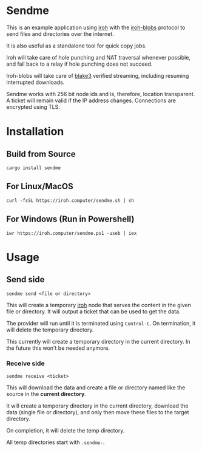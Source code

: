 # Sendme

This is an example application using [iroh](https://crates.io/crates/iroh) with
the [iroh-blobs](https://crates.io/crates/iroh-blobs) protocol to send files and
directories over the internet.

It is also useful as a standalone tool for quick copy jobs.

Iroh will take care of hole punching and NAT traversal whenever possible,
and fall back to a relay if hole punching does not succeed.

Iroh-blobs will take care of [blake3](https://crates.io/crates/blake3) verified
streaming, including resuming interrupted downloads.

Sendme works with 256 bit node ids and is, therefore, location transparent. A ticket
will remain valid if the IP address changes. Connections are encrypted using
TLS.

# Installation

## Build from Source
```
cargo install sendme
```

## For Linux/MacOS
```
curl -fsSL https://iroh.computer/sendme.sh | sh
```

## For Windows (Run in Powershell)
```
iwr https://iroh.computer/sendme.ps1 -useb | iex
```

# Usage

## Send side

```
sendme send <file or directory>
```

This will create a temporary [iroh](https://crates.io/crates/iroh) node that
serves the content in the given file or directory. It will output a ticket that
can be used to get the data.

The provider will run until it is terminated using `Control-C`. On termination, it
will delete the temporary directory.

This currently will create a temporary directory in the current directory. In
the future this won't be needed anymore.

### Receive side

```
sendme receive <ticket>
```

This will download the data and create a file or directory named like the source
in the **current directory**.

It will create a temporary directory in the current directory, download the data
(single file or directory), and only then move these files to the target
directory.

On completion, it will delete the temp directory.

All temp directories start with `.sendme-`.
